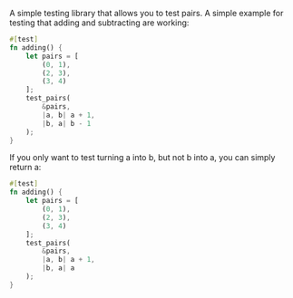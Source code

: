 A simple testing library that allows you to test pairs.
A simple example for testing that adding and subtracting are working:
``` rust
#[test]
fn adding() {
    let pairs = [
        (0, 1),
        (2, 3),
        (3, 4)
    ];
    test_pairs(
        &pairs,
        |a, b| a + 1,
        |b, a| b - 1
    );
}
```

If you only want to test turning a into b, but not b into a, you can simply return a:
``` rust
#[test]
fn adding() {
    let pairs = [
        (0, 1),
        (2, 3),
        (3, 4)
    ];
    test_pairs(
        &pairs,
        |a, b| a + 1,
        |b, a| a
    );
}
```
